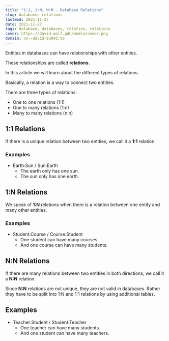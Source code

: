 ```yaml
---
title: "1:1, 1:N, N:N ~ Database Relations"
slug: databases-relations
lastmod: 2021-11-27
date: 2021-11-27
tags: database, databases, relation, relations
cover: https://david.wolf.gdn/media/cover.png
domain: xn--david-9u04d.to
---
```


Entities in databases can have relationships with other entities.

These relationships are called **relations**.

In this article we will learn about the different types of relations.

Basically, a relation is a way to connect two entities.

There are three types of relations:

- One to one relations (1:1)
- One to many relations (1:n)
- Many to many relations (n:n)

## 1:1 Relations

If there is a unique relation between two entities, we call it a **1:1** relation.

### Examples

- Earth:Sun / Sun:Earth
  - The earth only has one sun.
  - The sun only has one earth.

## 1:N Relations

We speak of **1:N** relations when there is a relation between one entity and many other entities.

### Examples

- Student:Course / Course:Student
  - One student can have many courses.
  - And one course can have many students.

## N:N Relations

If there are many relations between two entities in both directions, we call it a **N:N** relation.

Since **N:N** relations are not unique, they are not valid in databases. Rather they have to be split into 1:N and 1:1 relations by using additional tables.

## Examples

- Teacher:Student / Student:Teacher
  - One teacher can have many students.
  - And one student can have many teachers.
